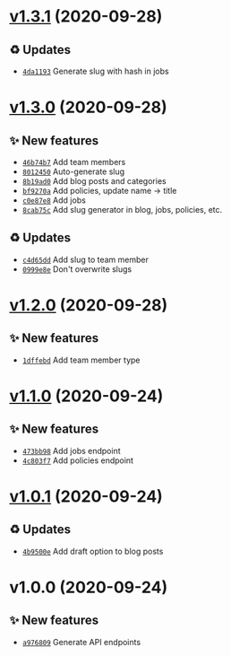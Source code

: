 # [v1.3.1](https://github.com/koj-co/strapi/compare/v1.3.0...v1.3.1) (2020-09-28)

## ♻️ Updates

- [`4da1193`](https://github.com/koj-co/strapi/commit/4da1193)  Generate slug with hash in jobs

# [v1.3.0](https://github.com/koj-co/strapi/compare/v1.2.0...v1.3.0) (2020-09-28)

## ✨ New features

- [`46b74b7`](https://github.com/koj-co/strapi/commit/46b74b7)  Add team members
- [`8012450`](https://github.com/koj-co/strapi/commit/8012450)  Auto-generate slug
- [`8b19ad0`](https://github.com/koj-co/strapi/commit/8b19ad0)  Add blog posts and categories
- [`bf9270a`](https://github.com/koj-co/strapi/commit/bf9270a)  Add policies, update name -&gt; title
- [`c0e87e8`](https://github.com/koj-co/strapi/commit/c0e87e8)  Add jobs
- [`8cab75c`](https://github.com/koj-co/strapi/commit/8cab75c)  Add slug generator in blog, jobs, policies, etc.

## ♻️ Updates

- [`c4d65dd`](https://github.com/koj-co/strapi/commit/c4d65dd)  Add slug to team member
- [`0999e8e`](https://github.com/koj-co/strapi/commit/0999e8e)  Don&#x27;t overwrite slugs

# [v1.2.0](https://github.com/koj-co/strapi/compare/v1.1.0...v1.2.0) (2020-09-28)

## ✨ New features

- [`1dffebd`](https://github.com/koj-co/strapi/commit/1dffebd)  Add team member type

# [v1.1.0](https://github.com/koj-co/strapi/compare/v1.0.1...v1.1.0) (2020-09-24)

## ✨ New features

- [`473bb98`](https://github.com/koj-co/strapi/commit/473bb98)  Add jobs endpoint
- [`4c803f7`](https://github.com/koj-co/strapi/commit/4c803f7)  Add policies endpoint

# [v1.0.1](https://github.com/koj-co/strapi/compare/v1.0.0...v1.0.1) (2020-09-24)

## ♻️ Updates

- [`4b9500e`](https://github.com/koj-co/strapi/commit/4b9500e)  Add draft option to blog posts

# v1.0.0 (2020-09-24)

## ✨ New features

- [`a976809`](https://github.com/koj-co/strapi/commit/a976809)  Generate API endpoints
